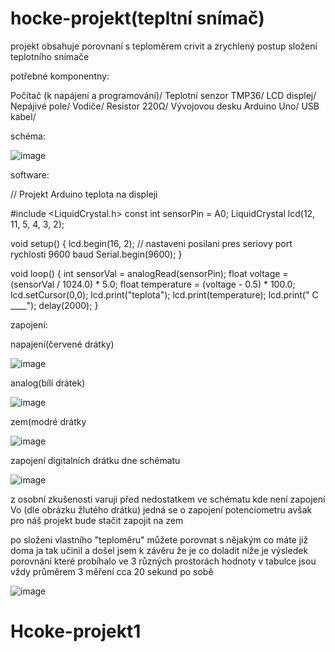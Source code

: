 # hocke-projekt(tepltní snímač)

projekt obsahuje porovnaní s teploměrem crivit a zrychlený postup složení teplotního snímače

potřebné komponentny: 

Počítač (k napájení a programování)/
Teplotní senzor TMP36/
LCD displej/
Nepájivé pole/
Vodiče/
Resistor 220Ω/
Vývojovou desku Arduino Uno/
USB kabel/

schéma:


![image](https://github.com/Hoky8/hocke-projekt/assets/154540264/b09244d7-a449-47c4-980d-ae28515a7f2c)

software:

// Projekt Arduino teplota na displeji

#include <LiquidCrystal.h>
const int sensorPin = A0;
LiquidCrystal lcd(12, 11, 5, 4, 3, 2);

void setup() {
  lcd.begin(16, 2);
  // nastaveni posilani pres seriovy port rychlosti 9600 baud
  Serial.begin(9600);
}

void loop() {
  int sensorVal = analogRead(sensorPin);
  float voltage = (sensorVal / 1024.0) * 5.0;
  float temperature = (voltage - 0.5) * 100.0;
  lcd.setCursor(0,0);
  lcd.print("teplota");
  lcd.print(temperature);
  lcd.print(" C ____");
  delay(2000);
}

zapojení:

napajení(červené drátky)

![image](https://github.com/Hoky8/hocke-projekt/assets/154540264/e1f43b45-9826-42f4-b879-272074d89e17)

analog(bílí drátek)

![image](https://github.com/Hoky8/hocke-projekt/assets/154540264/6483b41e-ca8c-4121-a69f-22fc58c540a7)

zem(modré drátky

![image](https://github.com/Hoky8/hocke-projekt/assets/154540264/180b7bad-3726-48cd-8960-27f3242aefd6)

zapojení digitalních drátku dne schématu 

![image](https://github.com/Hoky8/hocke-projekt/assets/154540264/aebe5150-7102-408d-8455-5915813a97e0)

z osobní zkušenosti varuji před nedostatkem ve schématu kde není zapojení Vo (dle obrázku žlutého drátku) jedná se o zapojení potenciometru avšak pro náš projekt bude stačit zapojit na zem

po složeni vlastního "teploměru" můžete porovnat s nějakým co máte již doma ja tak učinil a došel jsem k závěru že je co doladit 
níže je výsledek porovnání které probíhalo ve 3 různých prostorách hodnoty v tabulce jsou vždy průměrem 3 měření cca 20 sekund po sobě 

![image](https://github.com/Hoky8/hocke-projekt/assets/154540264/e19910f2-6214-45d1-9677-34c2ecd80a93)
# Hcoke-projekt1
